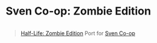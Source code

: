 # Sven Co-op: Zombie Edition
![]()
> <a href="https://www.moddb.com/mods/half-life-zombie-edition">Half-Life: Zombie Edition</a> Port for <a href="https://store.steampowered.com/app/225840/Sven_Coop/">Sven Co-op</a>
